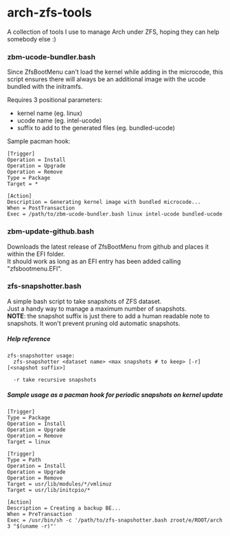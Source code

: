 # arch-zfs-tools

A collection of tools I use to manage Arch under ZFS, hoping they can help
somebody else :)  



### zbm-ucode-bundler.bash

Since ZfsBootMenu can't load the kernel while adding in the microcode, this
script ensures there will always be an additional image with the ucode bundled
with the initramfs.  

Requires 3 positional parameters:  

* kernel name (eg. linux)  
* ucode name (eg. intel-ucode)  
* suffix to add to the generated files (eg. bundled-ucode)  

Sample pacman hook:
```
[Trigger]
Operation = Install
Operation = Upgrade
Operation = Remove
Type = Package
Target = *

[Action]
Description = Generating kernel image with bundled microcode...
When = PostTransaction
Exec = /path/to/zbm-ucode-bundler.bash linux intel-ucode bundled-ucode
```



### zbm-update-github.bash

Downloads the latest release of ZfsBootMenu from github and places it within
the EFI folder.  
It should work as long as an EFI entry has been added calling
"zfsbootmenu.EFI".  



### zfs-snapshotter.bash

A simple bash script to take snapshots of ZFS dataset.  
Just a handy way to manage a maximum number of snapshots.  
**NOTE**: the snapshot suffix is just there to add a human readable note to
snapshots. It won't prevent pruning old automatic snapshots.  



##### Help reference
```
zfs-snapshotter usage:
  zfs-snapshotter <dataset name> <max snapshots # to keep> [-r] [<snapshot suffix>]
  
  -r take recursive snapshots
```

##### Sample usage as a pacman hook for periodic snapshots on kernel update
```
[Trigger]
Type = Package
Operation = Install
Operation = Upgrade
Operation = Remove
Target = linux

[Trigger]
Type = Path
Operation = Install
Operation = Upgrade
Operation = Remove
Target = usr/lib/modules/*/vmlinuz
Target = usr/lib/initcpio/*

[Action]
Description = Creating a backup BE...
When = PreTransaction
Exec = /usr/bin/sh -c '/path/to/zfs-snapshotter.bash zroot/e/ROOT/arch 3 "$(uname -r)"'
```

